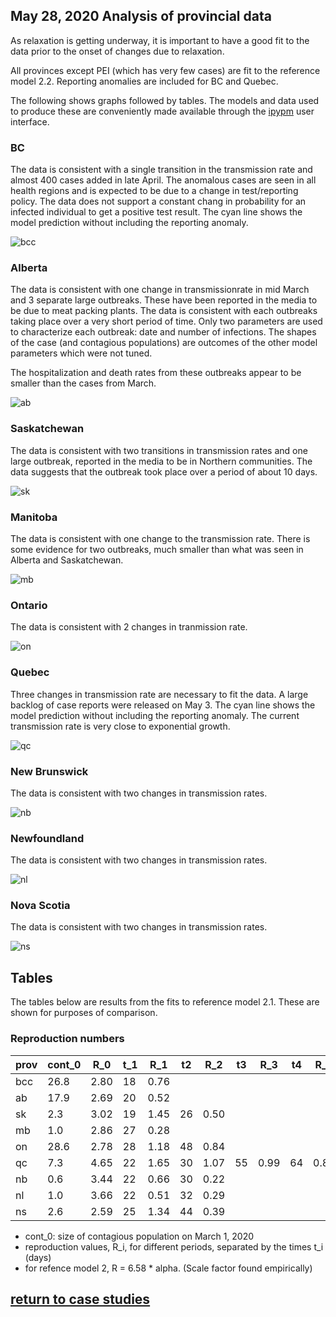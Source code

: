 ## May 28, 2020 Analysis of provincial data

As relaxation is getting underway, it is important to have a good fit to the
data prior to the onset of changes due to relaxation.

All provinces except PEI (which has very few cases) are fit to the reference model 2.2.
Reporting anomalies are included for BC and Quebec.

The following shows graphs followed by tables.
The models and data used to produce these
are conveniently made available through the [ipypm](../../ipypm) user interface.

### BC

The data is consistent with a single transition in the transmission rate and almost 400 cases
added in late April. The anomalous cases are seen in all health regions and is expected to be
due to a change in test/reporting policy.
The data does not support a constant chang in probability for an
infected individual to get a positive test result.
The cyan line shows the model prediction without including the reporting anomaly.

![bcc](img/bcc_2_2_0528.png)

### Alberta

The data is consistent with one change in transmissionrate in mid March and 3 separate
large outbreaks. These have been reported in the media to be due to meat packing plants.
The data is consistent with each outbreaks taking place over a very short period of time.
Only two parameters are used to characterize each outbreak: date and number of infections.
The shapes of the case (and contagious populations) are outcomes of the other model parameters
which were not tuned.

The hospitalization and death rates from these outbreaks appear to be smaller than the
cases from March.

![ab](img/ab_2_2_0528.png)

### Saskatchewan

The data is consistent with two transitions in transmission rates and one large outbreak,
reported in the media to be in Northern communities.
The data suggests that the outbreak took place over a period of about 10 days.

![sk](img/sk_2_2_0528.png)

### Manitoba

The data is consistent with one change to the transmission rate.
There is some evidence for two outbreaks, much smaller than what was seen in Alberta and Saskatchewan.

![mb](img/mb_2_2_0528.png)

### Ontario

The data is consistent with 2 changes in tranmission rate.

![on](img/on_2_2_0528.png)

### Quebec

Three changes in transmission rate are necessary to fit the data.
A large backlog of case reports were released on May 3.
The cyan line shows the model prediction without including the reporting anomaly.
The current transmission rate is very close to exponential growth.

![qc](img/qc_2_2_0528.png)

### New Brunswick

The data is consistent with two changes in transmission rates.

![nb](img/nb_2_2_0528.png)

### Newfoundland

The data is consistent with two changes in transmission rates.

![nl](img/nl_2_2_0528.png)

### Nova Scotia

The data is consistent with two changes in transmission rates.

![ns](img/ns_2_2_0528.png)

## Tables

The tables below are results from the fits to reference model 2.1.
These are shown for purposes of comparison.

### Reproduction numbers

prov|cont_0 | R_0 | t_1 | R_1 | t2 | R_2 | t3 | R_3 | t4 | R_4
---|---|---|---|---|---|---|---|---|---|---
bcc|26.8|2.80|18|0.76
ab|17.9|2.69|20|0.52
sk|2.3|3.02|19|1.45|26|0.50
mb|1.0|2.86|27|0.28
on|28.6|2.78|28|1.18|48|0.84
qc|7.3|4.65|22|1.65|30|1.07|55|0.99|64|0.87
nb|0.6|3.44|22|0.66|30|0.22
nl|1.0|3.66|22|0.51|32|0.29
ns|2.6|2.59|25|1.34|44|0.39

* cont_0: size of contagious population on March 1, 2020
* reproduction values, R_i, for different periods, separated by the times t_i (days)
* for refence model 2, R = 6.58 * alpha. (Scale factor found empirically)

## [return to case studies](../index.md)

